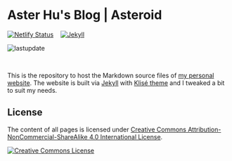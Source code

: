 # Aster Hu's Blog | Asteroid

[![Netlify Status](https://api.netlify.com/api/v1/badges/1d3a76d5-75ff-433a-9edd-ea6f02d5d930/deploy-status)](https://app.netlify.com/sites/asterhu/deploys) &nbsp;&nbsp; [![Jekyll](https://img.shields.io/badge/powered%20by-Jekyll-green.svg)](https://jekyllrb.com/)

![lastupdate](https://img.shields.io/github/last-commit/aster-hu/blog?color=turquoise&label=updated)

<br>

This is the repository to host the Markdown source files of [my personal website](https://asterhu.com). The website is built via [Jekyll](https://jekyllrb.com) with [Klisé theme](https://github.com/piharpi/jekyll-klise) and I tweaked a bit to suit my needs.

## License

The content of all pages is licensed under [Creative Commons Attribution-NonCommercial-ShareAlike 4.0 International License](http://creativecommons.org/licenses/by-nc-sa/4.0/).

<a rel="license" href="http://creativecommons.org/licenses/by-nc-sa/4.0/"><img alt="Creative Commons License" style="border-width:0" src="https://i.creativecommons.org/l/by-nc-sa/4.0/88x31.png" />
